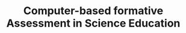 ---
id: "cfa" # nochmal überlegen
method: "Seminar"
institution: "Fakultät für Erziehungswissenschaft"
title: "Computer-based formative Assessment in Science Education"
title_project:
title_short: "CfA"
period: "Apr 23 ­­- Mar 24 (12 months)"
foerderlinie: "Fachspezifische Data Literacy"
round: "2"
lecture2go:
uhh_url: "https://www.hcl.uni-hamburg.de/ddlitlab/data-literacy-lehrlabor/zweite-foerderrunde/02-computer-based-assessment.html"
contributors: "Dr. Güler Yavuz Temel, Dr. Julia Barenthien"
mentors: 
quote: "We believe that the ability of pre-service teachers to design their own summative and formative assessment methods and strategies by using digital notebooks, to analyze the data obtained from these practices, and to share statistical analysis results by using graphs and tables in a short period of time can make significant contributions to the teaching and learning process."
text: |
    ### Ausrichtung des Projekts

    Das Seminar wurde thematisch in das formatives Assessment eingebettet, das für das Unterrichten in Schulen relevant ist. Ziel war es, angehenden Lehrkräften theoretische Grundlagen zur Beurteilung von Schülerleistungen zu vermitteln, um diagnostische Informationen zur Verbesserung von Lehren und Lernen bereitzustellen. Im Seminar wurden Unterschiede zwischen formativem und summativem Assessment, verschiedene Formen des formativen Assessments (z. B. Peer- und Self-Assessment) sowie die Vergabe von spezifischem Feedback behandelt. Die Teilnehmer:innen erstellten diagnostische Aufgaben zu einem selbstgewählten Thema und entwickelten spezifisches Feedback hierzu.

    Zudem ermöglichte das Projekt den Lehramtsstudierenden, "digital basierte Assessments" und "Unterrichtsaktivitäten" mit Jupyter-Notebooks zu erlernen. Dabei wurden formative Beurteilungsmethoden mit den Programmiersprachen Python und R Studio angewendet. Tools wie "nbgrader" ermöglichten die Erstellung von Quizzes und automatisches Feedback. Zudem entwickelten wir mit Python geeignete Ansätze für Peer Assessments und visualisierten Konzeptbeziehungen mithilfe von Concept Maps und Jupyter-Packages. Weiterhin wurden mit Jupytercards simulationsbasierte Fragen und Feedbacks für verschiedene Fachinhalte erstellt.

    ### Rückblick und Ergebnisse

    Das praktische Ergebnis des Projekts besteht darin, dass Lehramtsstudierende in der Lage sein werden, Bewertungen und Evaluierungsaktivitäten im Unterricht mithilfe von Jupyter-Notebooks zu entwickeln. Wir haben gezeigt, dass Multiple-Choice-Tests, Hausaufgaben, Projekt- und Lernkarten sowie Peer-Assessment eingesetzt werden können. Schnelles digitales Feedback wurde als wichtige Methode zur Verbesserung des Lehr- und Lernprozesses hervorgehoben, und Tools wurden vorgestellt, die die zeitnahe Rückmeldung an Schüler:innen auch in großen und heterogenen Klassen ermöglichen. Auch die Entwicklung neuer Anwendungen mit den Programmiersprachen, die Jupyter bietet, wurde demonstriert. Selbst Lehramtsstudierende aus Geistes- oder Sprachstudiengängen konnten grundlegende Programmierkenntnisse erwerben. Die Vorteile von Jupyter-Notebooks für die Erstellung und den Austausch von Lernmaterialien sowie deren visuelle Überlegenheit wurden ebenfalls erörtert.

    Trotz anfänglicher Unsicherheiten und Vorurteilen gegenüber digitalen Anwendungen passten sich selbst Studierende mit geringen Programmierkenntnissen schnell an den Umgang mit Jupyter-Notebooks an. Die Ergebnisse der am Ende des Semesters erstellten Projektaufgaben und die Ergebnisse des Prä-Posttests bestätigten diese Beobachtung.

    Wir planen, die Kursmaterialien, die wir im Rahmen des Projekts entwickelt haben, auf den Open-Access-Plattformen der Universität zur Verfügung zu stellen. Wir denken auch, dass insbesondere der Abschnitt für die Fachbereiche, die Inhalte zur Computerprogrammierung anbieten, im Hinblick auf die Evaluation von Interesse sein könnte.

    ### Tipps von Lehrenden für Lehrende

    Aus akademischer Sicht sind die Beiträge des Projekts folgende: Neben der Programmiersprache R haben die Lehrenden auch Kenntnisse in Python erworben. Es ist geplant, die Programmiersprache Python und die zahlreichen Visualisierungspakete, die sie bietet, für die Visualisierung eigener wissenschaftlicher Arbeiten und Projekte zu nutzen. Darüber hinaus haben die Erfahrungen aus diesem Projekt geholfen, neue Projektideen im Zusammenhang mit computergestützten oder digitalen Assessments zu entwickeln.

image: "https://www.hcl.uni-hamburg.de/16952605/cfa-stem-t4l-pnspchyksw-unsplash-733x414-38a28c807e3312d7847c70259e71e370b06712fe.jpg"
image_credit: "stem t4l / unsplash"
link_external: "https://www.hcl.uni-hamburg.de/ddlitlab/data-literacy-lehrlabor/jupyter.html"
stine: "WiSe 2023/24:  Seminar https://www.stine.uni-hamburg.de/scripts/mgrqispi.dll?APPNAME=CampusNet&PRGNAME=COURSEDETAILS&ARGUMENTS=-N000000000000001,-N000605,-N0,-N387534249326293,-N387534249320294,-N0,-N0,-N3,-APYWeYuB-mBovYBAP4WiFPBmqOqUXWffF7g5dcd6WWYVtvY6YYQp0WQLw4SWjWzn9CuAAeDGXWd5M7NPx7ZogVQopmURjrq6KeDRYQNKgYSKKRQoZxIpCWZobmYoEWQp94olFQNwNVzK6mdKLcd5-QzPBfNwJ7jVt4Y53Pz6pmBKYHNaAOYKxVD6-foHPxfZMfkZaVULeRdooxuH8OBoYfUWS7QWoOqouedoTQd5afD6h7fwfvDmzvq2FVILemuUvRoWYQIWhQuewc-LgxfmdxUVdHdHVRzWDPULfVYWFWIcFVgLUmY5d7dDjYWDd4YPlVoHoYWoxfInwQNUavDNAxYG6etZkWQp8ffoePB65QNUk7dZ6xzWwmZKW4MK8RZPL4BP3WBHCvY6FRz6d3fo97fPMv-mfvMU6QjL3mWRffdHScDoIWuPufILb4SAffqLVmqZeVqW0Rz7Z7qRAOSHZeY6kWD2jQNUjHQeFCYwTOzozW-P34uoh4zatxYWHQIWdHZKWWSVjrUKzYqwsRNUmYoR7VImyYSHQRZWDOQfAQWoZVZcwYWo3RuAEYf6FPNLjxqnAYUBtmMW7WMH97Mow4IR94gPkQNWBYW5MPomFRIcdeMFjxgpumbNdmMoVejHuWUKbcupY4M5Ffj56YuRgvB5v4YwzQd5UWQ5ExfRPRgRqeq7AOtZ-Rz6DPB65O-mdQfKdmo5mcD53cUPmmMHqOYAdcWnwVBZJCfUV7YPamBWZQdUEOYRqvgLFHNmPQQiN"
---
